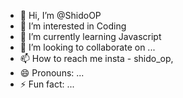 - 👋 Hi, I’m @ShidoOP 
- 👀 I’m interested in Coding
- 🌱 I’m currently learning Javascript 
- 💞️ I’m looking to collaborate on ...
- 📫 How to reach me insta - shido_op,
- 😄 Pronouns: ...
- ⚡ Fun fact: ...

<!---
ShidoOP/ShidoOP is a ✨ special ✨ repository because its `README.md` (this file) appears on your GitHub profile.
You can click the Preview link to take a look at your changes.
--->
